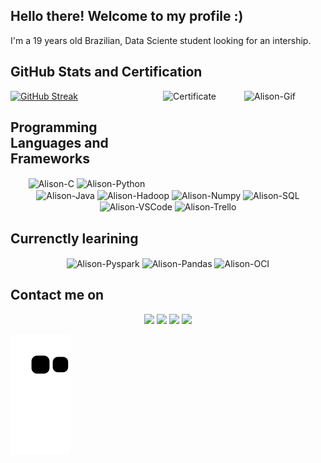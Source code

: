 ## Hello there! Welcome to my profile :)
I'm a 19 years old Brazilian, Data Sciente student looking for an intership.

##  GitHub Stats and Certification
[![GitHub Streak](http://github-readme-streak-stats.herokuapp.com?user=AlisonK2&theme=dark)](https://git.io/streak-stats)
<img align="right" alt="Alison-Gif" height="141" width="130" src="https://media.giphy.com/media/K3FGljVq68OsSthG9b/giphy.gif?cid=790b7611fd8b4f33ba2c824929b9105d1a15bef16a916f6e&rid=giphy.gif&ct=g">
<img align="right" alt="Certificate" height="141" width="130" src="https://user-images.githubusercontent.com/68068625/137949835-d3603daa-2451-4de4-8aa9-3bbeb2753135.png">

##  Programming Languages and Frameworks
<!--
<div style="display: inline_block"><br>
-->
<p align="center">
  <img align="center" alt="Alison-C" height="50" width="70" src="https://cdn.jsdelivr.net/gh/devicons/devicon/icons/c/c-original.svg">
  <img align="center" alt="Alison-Python" height="50" width="70" src="https://cdn.jsdelivr.net/gh/devicons/devicon/icons/python/python-original-wordmark.svg">
  <img align="center" alt="Alison-Java" height="50" width="70" src="https://cdn.jsdelivr.net/gh/devicons/devicon/icons/java/java-original-wordmark.svg">
  <img align="center" alt="Alison-Hadoop" height="60" width="60" src="http://intellitech.pro/wp-content/uploads/2016/12/hadoop-300x293.png">
  <img align="center" alt="Alison-Numpy" height="50" width="70" src="https://cdn.jsdelivr.net/gh/devicons/devicon/icons/numpy/numpy-original.svg">
  <img align="center" alt="Alison-SQL" height="50" width="50" src="https://user-images.githubusercontent.com/68068625/135146415-6d886dff-39bb-4776-bdbd-2787628a97e6.png">
  <img align="center" alt="Alison-VSCode" height="50" width="70" src="https://cdn.jsdelivr.net/gh/devicons/devicon/icons/vscode/vscode-original-wordmark.svg">
  <img align="center" alt="Alison-Trello" height="50" width="70" src="https://cdn.jsdelivr.net/gh/devicons/devicon/icons/trello/trello-plain.svg"> 
</div>

##  Currenctly learining
<p align="center">
  <img align="center" alt="Alison-Pyspark" height="50" width="80" src="https://user-images.githubusercontent.com/68068625/134507235-2b363bee-401f-4b35-a6e2-795ee3cd18e6.png">
  <img align="center" alt="Alison-Pandas" height="50" width="80" src="https://cdn.jsdelivr.net/gh/devicons/devicon/icons/pandas/pandas-original-wordmark.svg">
  <img align="center" alt="Alison-OCI" height="50" width="80" src="https://user-images.githubusercontent.com/68068625/138186921-badcd4b3-14f3-4815-84fe-59cd798f5724.png">
</div> 

## Contact me on
<p align="center">
 <a href="https://wa.me/5511945318720" target="_blank"><img src="https://img.shields.io/badge/WhatsApp-25D366?style=for-the-badge&logo=whatsapp&logoColor=white" target="_blank"></a> 
  <a href="https://www.linkedin.com/in/alison-de-almeida-sales-b44b751a4/" target="_blank"><img src="https://img.shields.io/badge/-LinkedIn-%230077B5?style=for-the-badge&logo=linkedin&logoColor=white" target="_blank"></a> 
  <a href="https://www.instagram.com/alisonk8/" target="_blank"><img src="https://img.shields.io/badge/-Instagram-%23E4405F?style=for-the-badge&logo=instagram&logoColor=white" target="_blank"></a>
  <a href = "mailto:alisona.sales@hotmail.com"><img src="https://img.shields.io/badge/-Gmail-%23333?style=for-the-badge&logo=gmail&logoColor=white" target="_blank"></a>
 
  ![Snake animation](https://github.com/AlisonK2/AlisonK2/blob/output/github-contribution-grid-snake.svg)
</div>
